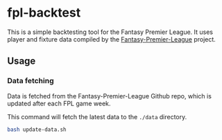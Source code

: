 # fpl-backtest

This is a simple backtesting tool for the Fantasy Premier League.
It uses player and fixture data compiled by the [Fantasy-Premier-League](https://github.com/vaastav/Fantasy-Premier-League) project.

## Usage

### Data fetching

Data is fetched from the Fantasy-Premier-League Github repo, which is updated after each FPL game week.

This command will fetch the latest data to the `./data` directory.

```bash
bash update-data.sh
```